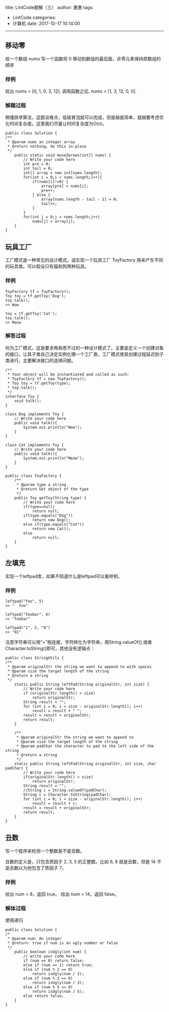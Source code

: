 title: LintCode题解（三）
author: 惠惠
tags:
  - LintCode
categories:
  - 计算机
date: 2017-10-17 10:14:00
---

## 移动零
给一个数组 nums 写一个函数将 0 移动到数组的最后面，非零元素保持原数组的顺序

### 样例
给出 nums = [0, 1, 0, 3, 12], 调用函数之后, nums = [1, 3, 12, 0, 0].

### 解题过程

稍懂排序算法，这题没难点，低级冒泡就可以完成，但是越是简单，就越要考虑优化时间复杂度。这里我们尽量让时间复杂度为O(n)。

	public class Solution {
    /**
     * @param nums an integer array
     * @return nothing, do this in-place
     */
	  	public static void moveZeroes(int[] nums) {
	        // Write your code here
	        int pre = 0;
	        int tail = 0;
	        int[] array = new int[nums.length];
	        for(int i = 0;i < nums.length;i++){
	            if(nums[i]!=0) {
	                array[pre] = nums[i];
	                pre++;
	            } else {
	                array[nums.length - tail - 1] = 0;
	                tail++;
	            }
	        }
	        for(int j = 0;j < nums.length;j++)
	            nums[j] = array[j];
	    }
	}


## 玩具工厂
工厂模式是一种常见的设计模式。请实现一个玩具工厂 ToyFactory 用来产生不同的玩具类。可以假设只有猫和狗两种玩具。

### 样例

	ToyFactory tf = ToyFactory();
	Toy toy = tf.getToy('Dog');
	toy.talk(); 
	>> Wow

	toy = tf.getToy('Cat');
	toy.talk();
	>> Meow

### 解答过程
何为工厂模式，这是要求再熟悉不过的一种设计模式了。主要是定义一个创建对象的接口，让其子类自己决定实例化哪一个工厂类，工厂模式使其创建过程延迟到子类进行。主要解决接口的选择问题。
	
	/**
	 * Your object will be instantiated and called as such:
	 * ToyFactory tf = new ToyFactory();
	 * Toy toy = tf.getToy(type);
	 * toy.talk();
	 */
	interface Toy {
	    void talk();
	}

	class Dog implements Toy {
	    // Write your code here
	    public void talk(){
	        System.out.println("Wow");
	    }
	}

	class Cat implements Toy {
	    // Write your code here
	    public void talk(){
	        System.out.println("Meow");
	    }
	}

	public class ToyFactory {
	    /**
	     * @param type a string
	     * @return Get object of the type
	     */
	    public Toy getToy(String type) {
	        // Write your code here
	        if(type==null)
	            return null;
	        if(type.equals("Dog"))
	            return new Dog();
	        else if(type.equals("Cat"))
	            return new Cat();
	        else
	            return null;
	    }
	}


## 左填充
实现一个leftpad库，如果不知道什么是leftpad可以看样例。

### 样例
	
	leftpad("foo", 5)
	>> "  foo"

	leftpad("foobar", 6)
	>> "foobar"

	leftpad("1", 2, "0")
	>> "01"

注意字符串可以用“+”相连接，字符转化为字符串，用String.valueOf(),或者Character.toString()即可，其他没有逻辑点：

	public class StringUtils {
    /**
     * @param originalStr the string we want to append to with spaces
     * @param size the target length of the string
     * @return a string
     */
	    static public String leftPad(String originalStr, int size) {
	        // Write your code here
	        if (originalStr.length() > size)
	            return originalStr;
	        String result = "";
	        for (int i = 0; i < size - originalStr.length(); i++)
	            result = result + " ";
	        result = result + originalStr;
	        return result;
	    }

	    /**
	     * @param originalStr the string we want to append to
	     * @param size the target length of the string
	     * @param padChar the character to pad to the left side of the string
	     * @return a string
	     */
	    static public String leftPad(String originalStr, int size, char padChar) {
	        // Write your code here
	        if(originalStr.length() > size)
	            return originalStr;
	        String result = "";
	        //String c = String.valueOf(padChar);
	        String c = Character.toString(padChar);
	        for (int i = 0; i < size - originalStr.length(); i++)
	            result = result + c;
	        result = result + originalStr;
	        return result;
	    }
	}

## 丑数
写一个程序来检测一个整数是不是丑数。

丑数的定义是，只包含质因子 2, 3, 5 的正整数。比如 6, 8 就是丑数，但是 14 不是丑数以为他包含了质因子 7。

### 样例
给出 num = 8，返回 true。
给出 num = 14，返回 false。

### 解体过程
使用递归

	public class Solution {
    /*
     * @param num: An integer
     * @return: true if num is an ugly number or false
     */
	    public boolean isUgly(int num) {
	        // write your code here
	        if (num == 0) return false;
	        else if (num == 1) return true;
	        else if (num % 2 == 0)
	            return isUgly(num / 2);
	        else if (num % 3 == 0)
	            return isUgly(num / 3);
	        else if (num % 5 == 0)
	            return isUgly(num / 5);
	        else return false;    
	    }
	} 	